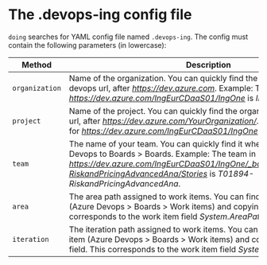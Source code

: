# The .devops-ing config file

`doing` searches for YAML config file named `.devops-ing`. The config must contain the following parameters (in lowercase):

| Method      | Description                          |
| ----------- | ------------------------------------ |
| `organization`       | Name of the organization. You can quickly find the organization in your devops url, after *https://dev.azure.com*. Example: The organization for *https://dev.azure.com/IngEurCDaaS01/IngOne* is *IngEurCDaaS01*.  |
| `project`       | Name of the project. You can quickly find the organization in your devops url, after *https://dev.azure.com/YourOrganization/*. Example: The project for *https://dev.azure.com/IngEurCDaaS01/IngOne* is *IngOne*. |
| `team`    | The name of your team. You can quickly find it when navigating on Azure Devops to Boards > Boards. Example: The team in *https://dev.azure.com/IngEurCDaaS01/IngOne/_boards/board/t/T01894-RiskandPricingAdvancedAna/Stories* is *T01894-RiskandPricingAdvancedAna*. |
| `area`    | The area path assigned to work items. You can find it going to a work item (Azure Devops > Boards > Work items) and copying the Area field. This corresponds to the work item field *System.AreaPath*. |
| `iteration`    | The iteration path assigned to work items. You can find it going to a work item (Azure Devops > Boards > Work items) and copying the Iteration field. This corresponds to the work item field *System.IterationPath*. |

